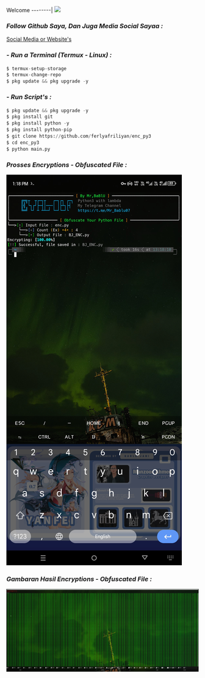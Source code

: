 Welcome
--------|
![](https://media.tenor.com/iVCiM9W7cvYAAAAd/welcome.gif)

### *Follow Github Saya, Dan Juga Media Social Sayaa :*

<a href="https://ferlyafriliyan.vercel.app" target="_blank">Social Media or Website's</a>

### - *Run a Terminal (Termux - Linux) :*
```python
$ termux-setup-storage
$ termux-change-repo
$ pkg update && pkg upgrade -y
```

### - *Run Script's :*
```python
$ pkg update && pkg upgrade -y
$ pkg install git
$ pkg install python -y
$ pkg install python-pip
$ git clone https://github.com/ferlyafriliyan/enc_py3
$ cd enc_py3
$ python main.py
```


### *Prosses Encryptions - Obfuscated File :*
![img](https://raw.githubusercontent.com/BJ-Trucks/BJ-ENC/master/assets/process_obf.jpg)

### *Gambaran Hasil Encryptions - Obfuscated File :*
![img](https://raw.githubusercontent.com/BJ-Trucks/BJ-ENC/master/assets/obfuscate_results.png)
